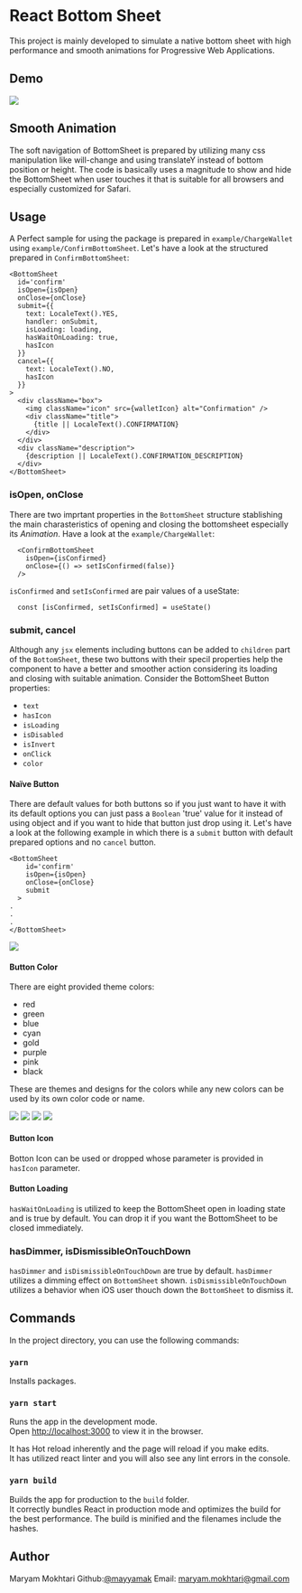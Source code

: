 # React Bottom Sheet

This project is mainly developed to simulate a native bottom sheet with high performance and smooth animations for Progressive Web Applications.

## Demo
![](https://raw.githubusercontent.com/mayyamak/react-bottom-sheet/master/src/images/Demo.gif)

## Smooth Animation
The soft navigation of BottomSheet is prepared by utilizing many css manipulation like will-change and using translateY instead of bottom position or height. The code is basically uses a magnitude to show and hide the BottomSheet when user touches it that is suitable for all browsers and especially customized for Safari.

## Usage
A Perfect sample for using the package is prepared in `example/ChargeWallet` using `example/ConfirmBottomSheet`.
Let's have a look at the structured prepared in `ConfirmBottomSheet`:
```React
<BottomSheet
  id='confirm'
  isOpen={isOpen}
  onClose={onClose}
  submit={{
    text: LocaleText().YES,
    handler: onSubmit,
    isLoading: loading,
    hasWaitOnLoading: true,
    hasIcon
  }}
  cancel={{
    text: LocaleText().NO,
    hasIcon
  }}
>
  <div className="box">
    <img className="icon" src={walletIcon} alt="Confirmation" />
    <div className="title">
      {title || LocaleText().CONFIRMATION}
    </div>
  </div>
  <div className="description">
    {description || LocaleText().CONFIRMATION_DESCRIPTION}
  </div>
</BottomSheet>
```
### isOpen, onClose
There are two imprtant properties in the `BottomSheet` structure stablishing the main charasteristics of opening and closing the bottomsheet especially its *Animation*.
Have a look at the `example/ChargeWallet`:
```React
  <ConfirmBottomSheet
    isOpen={isConfirmed}
    onClose={() => setIsConfirmed(false)}
  />
```
`isConfirmed` and `setIsConfirmed` are pair values of a useState:
```React
  const [isConfirmed, setIsConfirmed] = useState()
```
### submit, cancel
Although any `jsx` elements including buttons can be added to `children` part of the `BottomSheet`, these two buttons with their specil properties help the component to have a better and smoother action considering its loading and closing with suitable animation.
Consider the BottomSheet Button properties:
- `text`
- `hasIcon`
- `isLoading`
-  `isDisabled` 
-  `isInvert` 
-  `onClick`
-  `color`

#### Naïve Button
There are default values for both buttons so if you just want to have it with its default options you can just pass a `Boolean` 'true' value for it instead of using object and if you want to hide that button just drop using it. Let's have a look at the following example in which there is a `submit` button with default prepared options and no `cancel` button.
```React
<BottomSheet
    id='confirm'
    isOpen={isOpen}
    onClose={onClose}
    submit
  >
.
.
.
</BottomSheet>
```
![](https://raw.githubusercontent.com/mayyamak/react-bottom-sheet/master/src/images/simple.png)
#### Button Color
There are eight provided theme colors:
  - red
  - green
  - blue
  - cyan
  - gold
  - purple
  - pink
  - black
  
 These are themes and designs for the colors while any new colors can be used by its own color code or name.
 
![](https://raw.githubusercontent.com/mayyamak/react-bottom-sheet/master/src/images/green.png)
![](https://raw.githubusercontent.com/mayyamak/react-bottom-sheet/master/src/images/cyan.png)
![](https://raw.githubusercontent.com/mayyamak/react-bottom-sheet/master/src/images/blue.png)
![](https://raw.githubusercontent.com/mayyamak/react-bottom-sheet/master/src/images/black.png)

#### Button Icon
Botton Icon can be used or dropped whose parameter is provided in `hasIcon` parameter.

#### Button Loading
`hasWaitOnLoading` is utilized to keep the BottomSheet open in loading state and is true by default. You can drop it if you want the BottomSheet to be closed immediately.

### hasDimmer, isDismissibleOnTouchDown
 `hasDimmer` and `isDismissibleOnTouchDown` are true by default. 
 `hasDimmer` utilizes a dimming effect on `BottomSheet` shown.
 `isDismissibleOnTouchDown` utilizes a behavior when iOS user thouch down the `BottomSheet` to dismiss it.

## Commands
In the project directory, you can use the following commands:

### `yarn`
Installs packages.

### `yarn start`

Runs the app in the development mode.\
Open [http://localhost:3000](http://localhost:3000) to view it in the browser.

It has Hot reload inherently and the page will reload if you make edits.\
It has utilized react linter and you will also see any lint errors in the console.

### `yarn build`

Builds the app for production to the `build` folder.\
It correctly bundles React in production mode and optimizes the build for the best performance.
The build is minified and the filenames include the hashes.

## Author
Maryam Mokhtari 
Github:[@mayyamak](https://github.com/mayyamak) 
Email: [maryam.mokhtari@gmail.com](mailto:maryam.mokhtari@gmail.com)
